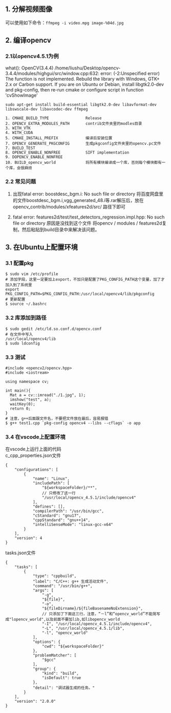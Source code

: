 ## 1. 分解视频图像
可以使用如下命令：`ffmpeg -i video.mpg image-%04d.jpg`

## 2. 编译opencv
### 2.1以opencv4.5.1为例
  what():  OpenCV(3.4.4) /home/liushu/Desktop/opencv-3.4.4/modules/highgui/src/window.cpp:632: error: (-2:Unspecified error) The function is not implemented. Rebuild the library with Windows, GTK+ 2.x or Carbon support. If you are on Ubuntu or Debian, install libgtk2.0-dev and pkg-config, then re-run cmake or configure script in function 'cvShowImage'

    sudo apt-get install build-essential libgtk2.0-dev libavformat-dev libswscale-dev libavcodec-dev ffmpeg

    1. CMAKE_BUILD_TYPE                Release
    2. OPENCV_EXTRA_MODULES_PATH       contrib文件夹里的modles目录
    3. WITH_VTK 
    4. WITH_CUDA
    5. CMAKE_INSTALL_PREFIX            编译后安装位置
    7. OPENCV_GENERATE_PKGCONFIG       生成pkgconfig文件夹里的opencv.pc文件
    7. BUILD_TEST
    8. OPENCV_ENABLE_NONFREE           SIFT implementation
    9. DOPENCV_ENABLE_NONFREE
    10. BUILD_opencv_world             将所有模块编译成一个库，否则每个模块都有一个库，会很麻烦
   
### 2.2 常见问题
  1. 出现fatal error: boostdesc_bgm.i: No such file or directory
将百度网盘里的文件boostdesc_bgm.i,vgg_generated_48.i等.rar解压后，放在 opencv_contrib/modules/xfeatures2d/src/ 路径下即可

  2. fatal error: features2d/test/test_detectors_regression.impl.hpp: No such file or directory
原因是没找到这个文件
将opencv / modules / features2d复制，然后粘贴到build目录中来解决该问题。 


## 3. 在Ubuntu上配置环境
### 3.1 配置pkg
    $ sudo vim /etc/profile
    # 添加字段，这里一定要加上export，不加只是配置了PKG_CONFIG_PATH这个变量，加了才加入到了系统里
    export  PKG_CONFIG_PATH=$PKG_CONFIG_PATH:/usr/local/opencv4/lib/pkgconfig 
    # 更新配置
    $ source ~/.bashrc
### 3.2 库添加到路径
    $ sudo gedit /etc/ld.so.conf.d/opencv.conf 
    # 在文件中写入
    /usr/local/opencv4/lib  
    $ sudo ldconfig  

### 3.3 测试

    #include <opencv2/opencv.hpp>
    #include <iostream>

    using namespace cv;

    int main(){
      Mat a = cv::imread("./1.jpg", 1);
      imshow("test", a);
      waitKey(0);
      return 0;
    }
    # 注意，g++后面跟文件名，不要把文件放在最后，容易报错
    $ g++ test1.cpp `pkg-config opencv4 --libs --cflags` -o app

### 3.4 在vscode上配置环境
在vscode上运行上面的代码  
c_cpp_properties.json文件  

    {
        "configurations": [
            {
                "name": "Linux",
                "includePath": [
                    "${workspaceFolder}/**",
                    // 只修改了这一行
                    "/usr/local/opencv_4.5.1/include/opencv4"  
                ],
                "defines": [],
                "compilerPath": "/usr/bin/gcc",
                "cStandard": "gnu17",
                "cppStandard": "gnu++14",
                "intelliSenseMode": "linux-gcc-x64"
            }
        ],
        "version": 4
    }

tasks.json文件

    {
        "tasks": [
            {
                "type": "cppbuild",
                "label": "C/C++: g++ 生成活动文件",
                "command": "/usr/bin/g++",
                "args": [
                    "-g",
                    "${file}",
                    "-o",
                    "${fileDirname}/${fileBasenameNoExtension}", 
                    // 只添加了下面这三行，注意，“－l”和“opencv_world”不能简写成"lopencv_world",以及前面不要加lib,如libopencv_world
                    "-I", "/usr/local/opencv_4.5.1/include/opencv4",
                    "-L", "/usr/local/opencv_4.5.1/lib",
                    "-l", "opencv_world"
                ],
                "options": {
                    "cwd": "${workspaceFolder}"
                },
                "problemMatcher": [
                    "$gcc"
                ],
                "group": {
                    "kind": "build",
                    "isDefault": true
                },
                "detail": "调试器生成的任务。"
            }
        ],
        "version": "2.0.0"
    }